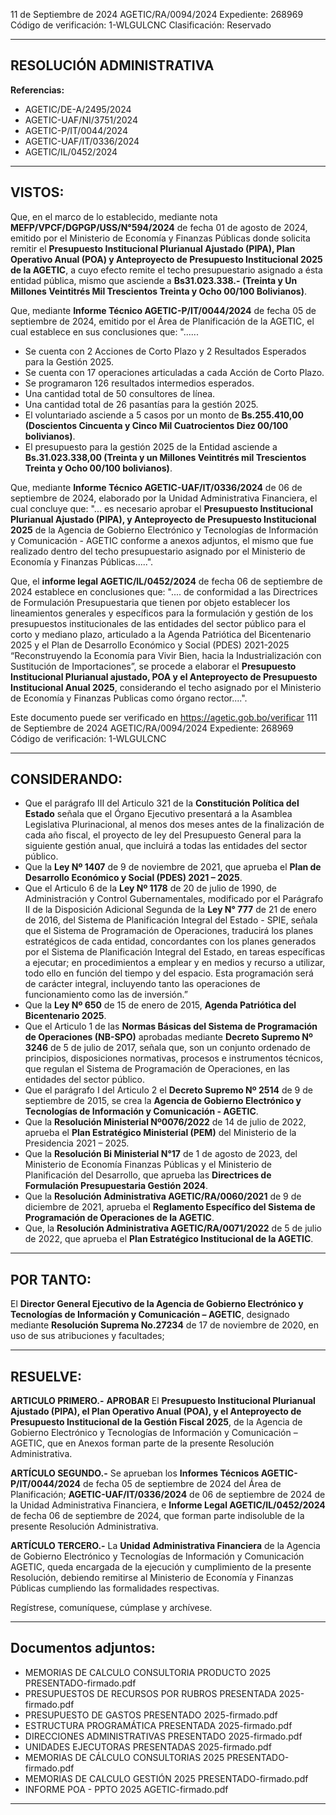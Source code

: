 11 de Septiembre de 2024
AGETIC/RA/0094/2024
Expediente: 268969
Código de verificación: 1-WLGULCNC
Clasificación: Reservado

---

## RESOLUCIÓN ADMINISTRATIVA

**Referencias:**
* AGETIC/DE-A/2495/2024
* AGETIC-UAF/NI/3751/2024
* AGETIC-P/IT/0044/2024
* AGETIC-UAF/IT/0336/2024
* AGETIC/IL/0452/2024

---

## VISTOS:

Que, en el marco de lo establecido, mediante nota **MEFP/VPCF/DGPGP/USS/N°594/2024** de fecha 01 de agosto de 2024, emitido por el Ministerio de Economía y Finanzas Públicas donde solicita remitir el **Presupuesto Institucional Plurianual Ajustado (PIPA), Plan Operativo Anual (POA) y Anteproyecto de Presupuesto Institucional 2025 de la AGETIC**, a cuyo efecto remite el techo presupuestario asignado a ésta entidad pública, mismo que asciende a **Bs31.023.338.- (Treinta y Un Millones Veintitrés Mil Trescientos Treinta y Ocho 00/100 Bolivianos)**.

Que, mediante **Informe Técnico AGETIC-P/IT/0044/2024** de fecha 05 de septiembre de 2024, emitido por el Área de Planificación de la AGETIC, el cual establece en sus conclusiones que:
"......
* Se cuenta con 2 Acciones de Corto Plazo y 2 Resultados Esperados para la Gestión 2025.
* Se cuenta con 17 operaciones articuladas a cada Acción de Corto Plazo.
* Se programaron 126 resultados intermedios esperados.
* Una cantidad total de 50 consultores de línea.
* Una cantidad total de 26 pasantías para la gestión 2025.
* El voluntariado asciende a 5 casos por un monto de **Bs.255.410,00 (Doscientos Cincuenta y Cinco Mil Cuatrocientos Diez 00/100 bolivianos)**.
* El presupuesto para la gestión 2025 de la Entidad asciende a **Bs.31.023.338,00 (Treinta y un Millones Veintitrés mil Trescientos Treinta y Ocho 00/100 bolivianos)**.

Que, mediante **Informe Técnico AGETIC-UAF/IT/0336/2024** de 06 de septiembre de 2024, elaborado por la Unidad Administrativa Financiera, el cual concluye que: "... es necesario aprobar el **Presupuesto Institucional Plurianual Ajustado (PIPA), y Anteproyecto de Presupuesto Institucional 2025** de la Agencia de Gobierno Electrónico y Tecnologías de Información y Comunicación - AGETIC conforme a anexos adjuntos, el mismo que fue realizado dentro del techo presupuestario asignado por el Ministerio de Economía y Finanzas Públicas.....".

Que, el **informe legal AGETIC/IL/0452/2024** de fecha 06 de septiembre de 2024 establece en conclusiones que: ".... de conformidad a las Directrices de Formulación Presupuestaria que tienen por objeto establecer los lineamientos generales y específicos para la formulación y gestión de los presupuestos institucionales de las entidades del sector público para el corto y mediano plazo, articulado a la Agenda Patriótica del Bicentenario 2025 y el Plan de Desarrollo Económico y Social (PDES) 2021-2025 “Reconstruyendo la Economía para Vivir Bien, hacia la Industrialización con Sustitución de Importaciones”, se procede a elaborar el **Presupuesto Institucional Plurianual ajustado, POA y el Anteproyecto de Presupuesto Institucional Anual 2025**, considerando el techo asignado por el Ministerio de Economía y Finanzas Publicas como órgano rector....".

Este documento puede ser verificado en https://agetic.gob.bo/verificar
111 de Septiembre de 2024
AGETIC/RA/0094/2024
Expediente: 268969
Código de verificación: 1-WLGULCNC

---

## CONSIDERANDO:

* Que el parágrafo III del Articulo 321 de la **Constitución Política del Estado** señala que el Órgano Ejecutivo presentará a la Asamblea Legislativa Plurinacional, al menos dos meses antes de la finalización de cada año fiscal, el proyecto de ley del Presupuesto General para la siguiente gestión anual, que incluirá a todas las entidades del sector público.
* Que la **Ley Nº 1407** de 9 de noviembre de 2021, que aprueba el **Plan de Desarrollo Económico y Social (PDES) 2021 – 2025**.
* Que el Articulo 6 de la **Ley Nº 1178** de 20 de julio de 1990, de Administración y Control Gubernamentales, modificado por el Parágrafo II de la Disposición Adicional Segunda de la **Ley N° 777** de 21 de enero de 2016, del Sistema de Planificación Integral del Estado - SPIE, señala que el Sistema de Programación de Operaciones, traducirá los planes estratégicos de cada entidad, concordantes con los planes generados por el Sistema de Planificación Integral del Estado, en tareas específicas a ejecutar; en procedimientos a emplear y en medios y recurso a utilizar, todo ello en función del tiempo y del espacio. Esta programación será de carácter integral, incluyendo tanto las operaciones de funcionamiento como las de inversión.”
* Que la **Ley Nº 650** de 15 de enero de 2015, **Agenda Patriótica del Bicentenario 2025**.
* Que el Articulo 1 de las **Normas Básicas del Sistema de Programación de Operaciones (NB-SPO)** aprobadas mediante **Decreto Supremo Nº 3246** de 5 de julio de 2017, señala que, son un conjunto ordenado de principios, disposiciones normativas, procesos e instrumentos técnicos, que regulan el Sistema de Programación de Operaciones, en las entidades del sector público.
* Que el parágrafo I del Articulo 2 el **Decreto Supremo Nº 2514** de 9 de septiembre de 2015, se crea la **Agencia de Gobierno Electrónico y Tecnologías de Información y Comunicación - AGETIC**.
* Que la **Resolución Ministerial Nº0076/2022** de 14 de julio de 2022, aprueba el **Plan Estratégico Ministerial (PEM)** del Ministerio de la Presidencia 2021 – 2025.
* Que la **Resolución Bi Ministerial N°17** de 1 de agosto de 2023, del Ministerio de Economía Finanzas Públicas y el Ministerio de Planificación del Desarrollo, que aprueba las **Directrices de Formulación Presupuestaria Gestión 2024**.
* Que la **Resolución Administrativa AGETIC/RA/0060/2021** de 9 de diciembre de 2021, aprueba el **Reglamento Específico del Sistema de Programación de Operaciones de la AGETIC**.
* Que, la **Resolución Administrativa AGETIC/RA/0071/2022** de 5 de julio de 2022, que aprueba el **Plan Estratégico Institucional de la AGETIC**.

---

## POR TANTO:

El **Director General Ejecutivo de la Agencia de Gobierno Electrónico y Tecnologías de Información y Comunicación – AGETIC**, designado mediante **Resolución Suprema No.27234** de 17 de noviembre de 2020, en uso de sus atribuciones y facultades;

---

## RESUELVE:

**ARTICULO PRIMERO.-** **APROBAR** El **Presupuesto Institucional Plurianual Ajustado (PIPA), el Plan Operativo Anual (POA), y el Anteproyecto de Presupuesto Institucional de la Gestión Fiscal 2025**, de la Agencia de Gobierno Electrónico y Tecnologías de Información y Comunicación – AGETIC, que en Anexos forman parte de la presente Resolución Administrativa.

**ARTÍCULO SEGUNDO.-** Se aprueban los **Informes Técnicos AGETIC-P/IT/0044/2024** de fecha 05 de septiembre de 2024 del Área de Planificación; **AGETIC-UAF/IT/0336/2024** de 06 de septiembre de 2024 de la Unidad Administrativa Financiera, e **Informe Legal AGETIC/IL/0452/2024** de fecha 06 de septiembre de 2024, que forman parte indisoluble de la presente Resolución Administrativa.

**ARTÍCULO TERCERO.-** La **Unidad Administrativa Financiera** de la Agencia de Gobierno Electrónico y Tecnologías de Información y Comunicación AGETIC, queda encargada de la ejecución y cumplimiento de la presente Resolución, debiendo remitirse al Ministerio de Economía y Finanzas Públicas cumpliendo las formalidades respectivas.

Regístrese, comuníquese, cúmplase y archívese.

---

## Documentos adjuntos:

* MEMORIAS DE CALCULO CONSULTORIA PRODUCTO 2025 PRESENTADO-firmado.pdf
* PRESUPUESTOS DE RECURSOS POR RUBROS PRESENTADA 2025-firmado.pdf
* PRESUPUESTO DE GASTOS PRESENTADO 2025-firmado.pdf
* ESTRUCTURA PROGRAMÁTICA PRESENTADA 2025-firmado.pdf
* DIRECCIONES ADMINISTRATIVAS PRESENTADO 2025-firmado.pdf
* UNIDADES EJECUTORAS PRESENTADAS 2025-firmado.pdf
* MEMORIAS DE CÁLCULO CONSULTORIAS 2025 PRESENTADO-firmado.pdf
* MEMORIAS DE CALCULO GESTIÓN 2025 PRESENTADO-firmado.pdf
* INFORME POA - PPTO 2025 AGETIC-firmado.pdf
---